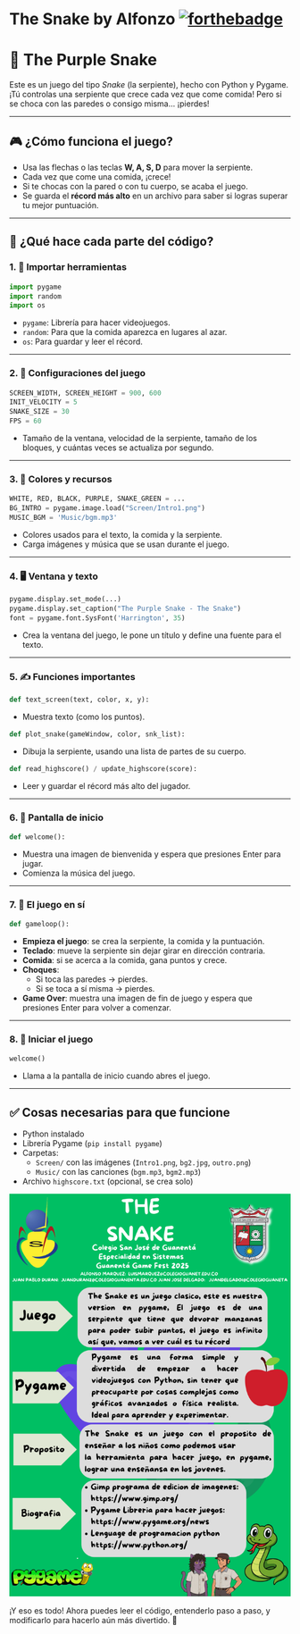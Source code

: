 # The Snake by Alfonzo [![forthebadge](https://forthebadge.com/images/badges/made-with-python.svg)](https://forthebadge.com)





# 🐍 The Purple Snake

Este es un juego del tipo *Snake* (la serpiente), hecho con Python y Pygame. ¡Tú controlas una serpiente que crece cada vez que come comida! Pero si se choca con las paredes o consigo misma... ¡pierdes!

---

## 🎮 ¿Cómo funciona el juego?

- Usa las flechas o las teclas **W, A, S, D** para mover la serpiente.
- Cada vez que come una comida, ¡crece!
- Si te chocas con la pared o con tu cuerpo, se acaba el juego.
- Se guarda el **récord más alto** en un archivo para saber si logras superar tu mejor puntuación.

---

## 🧠 ¿Qué hace cada parte del código?

### 1. 🔧 Importar herramientas

```python
import pygame
import random
import os
```

- `pygame`: Librería para hacer videojuegos.
- `random`: Para que la comida aparezca en lugares al azar.
- `os`: Para guardar y leer el récord.

---

### 2. 📏 Configuraciones del juego

```python
SCREEN_WIDTH, SCREEN_HEIGHT = 900, 600
INIT_VELOCITY = 5
SNAKE_SIZE = 30
FPS = 60
```

- Tamaño de la ventana, velocidad de la serpiente, tamaño de los bloques, y cuántas veces se actualiza por segundo.

---

### 3. 🎨 Colores y recursos

```python
WHITE, RED, BLACK, PURPLE, SNAKE_GREEN = ...
BG_INTRO = pygame.image.load("Screen/Intro1.png")
MUSIC_BGM = 'Music/bgm.mp3'
```

- Colores usados para el texto, la comida y la serpiente.
- Carga imágenes y música que se usan durante el juego.

---

### 4. 🖥️ Ventana y texto

```python
pygame.display.set_mode(...)
pygame.display.set_caption("The Purple Snake - The Snake")
font = pygame.font.SysFont('Harrington', 35)
```

- Crea la ventana del juego, le pone un título y define una fuente para el texto.

---

### 5. ✍️ Funciones importantes

```python
def text_screen(text, color, x, y):
```

- Muestra texto (como los puntos).

```python
def plot_snake(gameWindow, color, snk_list):
```

- Dibuja la serpiente, usando una lista de partes de su cuerpo.

```python
def read_highscore() / update_highscore(score):
```

- Leer y guardar el récord más alto del jugador.

---

### 6. 👋 Pantalla de inicio

```python
def welcome():
```

- Muestra una imagen de bienvenida y espera que presiones Enter para jugar.
- Comienza la música del juego.

---

### 7. 🐍 El juego en sí

```python
def gameloop():
```

- **Empieza el juego**: se crea la serpiente, la comida y la puntuación.
- **Teclado**: mueve la serpiente sin dejar girar en dirección contraria.
- **Comida**: si se acerca a la comida, gana puntos y crece.
- **Choques**:
  - Si toca las paredes → pierdes.
  - Si se toca a sí misma → pierdes.
- **Game Over**: muestra una imagen de fin de juego y espera que presiones Enter para volver a comenzar.

---

### 8. 🚀 Iniciar el juego

```python
welcome()
```

- Llama a la pantalla de inicio cuando abres el juego.

---

## ✅ Cosas necesarias para que funcione

- Python instalado
- Librería Pygame (`pip install pygame`)
- Carpetas:
  - `Screen/` con las imágenes (`Intro1.png`, `bg2.jpg`, `outro.png`)
  - `Music/` con las canciones (`bgm.mp3`, `bgm2.mp3`)
- Archivo `highscore.txt` (opcional, se crea solo)



![](./SN%20(5).png)


¡Y eso es todo! Ahora puedes leer el código, entenderlo paso a paso, y modificarlo para hacerlo aún más divertido. 🎉

